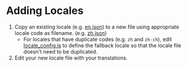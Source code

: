 # Adding Locales

1. Copy an existing locale (e.g. [en.json](en.json)) to a new file using appropriate locale code as filename. (e.g. [zh.json](zh.json))
   * For locales that have duplicate codes (e.g. `zh` and `zh-ch`), edit [locale_config.js](locale_config.js) to define the fallback locale so that the locale file doesn't need to be duplicated.
2. Edit your new locale file with your translations.